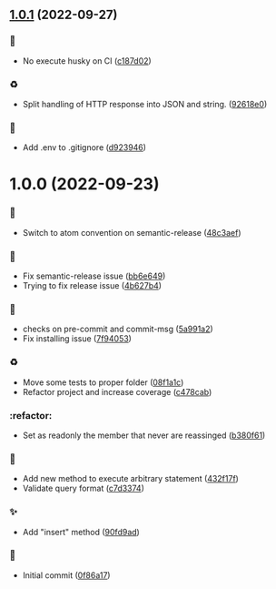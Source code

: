 ## [1.0.1](https://github.com/antoniovizuete/yacc-node/compare/v1.0.0...v1.0.1) (2022-09-27)


### :construction_worker:

* No execute husky on CI ([c187d02](https://github.com/antoniovizuete/yacc-node/commit/c187d0210bc6cb5868d816392263a6129116cf45))

### :recycle:

* Split handling of HTTP response into JSON and string. ([92618e0](https://github.com/antoniovizuete/yacc-node/commit/92618e09a904e6bfcf8961fb1e3e21715bdc175e))

### :rocket:

* Add .env to .gitignore ([d923946](https://github.com/antoniovizuete/yacc-node/commit/d92394616891bc4b938c97de3a8eb2fb6c0f90eb))

# 1.0.0 (2022-09-23)


### :art:

* Switch to atom convention on semantic-release ([48c3aef](https://github.com/antoniovizuete/yacc-node/commit/48c3aefecfabf8f0aeb91cbb442e77cf27a8a19a))

### :bug:

* Fix semantic-release issue ([bb6e649](https://github.com/antoniovizuete/yacc-node/commit/bb6e649730e01287ffbed3c2ff9a6d2c0664f2d3))
* Trying to fix release issue ([4b627b4](https://github.com/antoniovizuete/yacc-node/commit/4b627b4aec9195a19feab08a82af51cd50d72e7d))

### :construction_worker:

* checks on pre-commit and commit-msg ([5a991a2](https://github.com/antoniovizuete/yacc-node/commit/5a991a21e5bab2a7dbd93651d335aa5a0b2ae7c3))
* Fix installing issue ([7f94053](https://github.com/antoniovizuete/yacc-node/commit/7f94053f496090ebdc07f1862c1227073c008846))

### :recycle:

* Move some tests to proper folder ([08f1a1c](https://github.com/antoniovizuete/yacc-node/commit/08f1a1cff1ac350adbb90cf233b12f8f761d720c))
* Refactor project and increase coverage ([c478cab](https://github.com/antoniovizuete/yacc-node/commit/c478cabe206f5c1b08fa2fc0a34a44f1338e4bd0))

### :refactor:

* Set as readonly the member that never are reassinged ([b380f61](https://github.com/antoniovizuete/yacc-node/commit/b380f612c133b14b85dbe2f8b71a7dfbc658a807))

### :rocket:

* Add new method to execute arbitrary statement ([432f17f](https://github.com/antoniovizuete/yacc-node/commit/432f17fe5b087886b9282a38144aa88505fea576))
* Validate query format ([c7d3374](https://github.com/antoniovizuete/yacc-node/commit/c7d3374f40e0660c52f0b88c60200e9b135b24a6))

### :sparkles:

* Add "insert" method ([90fd9ad](https://github.com/antoniovizuete/yacc-node/commit/90fd9ad4f07b5e366bfcd9e0bf056961ae049587))

### :tada:

* Initial commit ([0f86a17](https://github.com/antoniovizuete/yacc-node/commit/0f86a179d836e54cff527d2edb537527f7e85b64))
